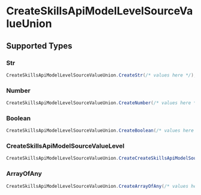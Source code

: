 # CreateSkillsApiModelLevelSourceValueUnion


## Supported Types

### Str

```csharp
CreateSkillsApiModelLevelSourceValueUnion.CreateStr(/* values here */);
```

### Number

```csharp
CreateSkillsApiModelLevelSourceValueUnion.CreateNumber(/* values here */);
```

### Boolean

```csharp
CreateSkillsApiModelLevelSourceValueUnion.CreateBoolean(/* values here */);
```

### CreateSkillsApiModelSourceValueLevel

```csharp
CreateSkillsApiModelLevelSourceValueUnion.CreateCreateSkillsApiModelSourceValueLevel(/* values here */);
```

### ArrayOfAny

```csharp
CreateSkillsApiModelLevelSourceValueUnion.CreateArrayOfAny(/* values here */);
```
